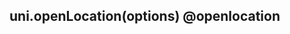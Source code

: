 ## uni.openLocation(options) @openlocation

<!-- UTSAPIJSON.openLocation.description -->

<!-- UTSAPIJSON.openLocation.param -->

<!-- UTSAPIJSON.openLocation.returnValue -->

<!-- UTSAPIJSON.openLocation.compatibility -->

<!-- UTSAPIJSON.openLocation.tutorial -->
